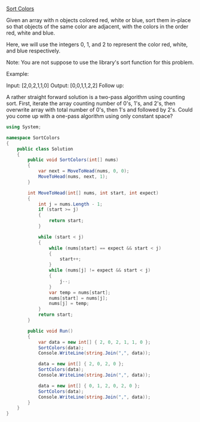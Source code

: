 [Sort Colors](https://leetcode.com/explore/challenge/card/june-leetcoding-challenge/540/week-2-june-8th-june-14th/3357/)  

Given an array with n objects colored red, white or blue, sort them in-place so that objects of the same color are adjacent, with the colors in the order red, white and blue.

Here, we will use the integers 0, 1, and 2 to represent the color red, white, and blue respectively.

Note: You are not suppose to use the library's sort function for this problem.

Example:

Input: [2,0,2,1,1,0]
Output: [0,0,1,1,2,2]
Follow up:

A rather straight forward solution is a two-pass algorithm using counting sort.
First, iterate the array counting number of 0's, 1's, and 2's, then overwrite array with total number of 0's, then 1's and followed by 2's.
Could you come up with a one-pass algorithm using only constant space?


```C#
using System;

namespace SortColors
{
    public class Solution
    {
        public void SortColors(int[] nums)
        {
            var next = MoveToHead(nums, 0, 0);
            MoveToHead(nums, next, 1);
        }

        int MoveToHead(int[] nums, int start, int expect)
        {
            int j = nums.Length - 1;
            if (start >= j)
            {
                return start;
            }

            while (start < j)
            {
                while (nums[start] == expect && start < j)
                {
                    start++;
                }
                while (nums[j] != expect && start < j)
                {
                    j--;
                }
                var temp = nums[start];
                nums[start] = nums[j];
                nums[j] = temp;
            }
            return start;
        }

        public void Run()
        {
            var data = new int[] { 2, 0, 2, 1, 1, 0 };
            SortColors(data);
            Console.WriteLine(string.Join(",", data));

            data = new int[] { 2, 0, 2, 0 };
            SortColors(data);
            Console.WriteLine(string.Join(",", data));

            data = new int[] { 0, 1, 2, 0, 2, 0 };
            SortColors(data);
            Console.WriteLine(string.Join(",", data));
        }
    }
}
```